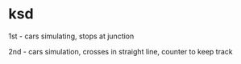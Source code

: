 # ksd

1st - cars simulating, stops at junction

2nd - cars simulation, crosses in straight line, counter to keep track